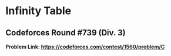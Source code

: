 # Infinity Table

## Codeforces Round #739 (Div. 3)

**Problem Link: https://codeforces.com/contest/1560/problem/C**

